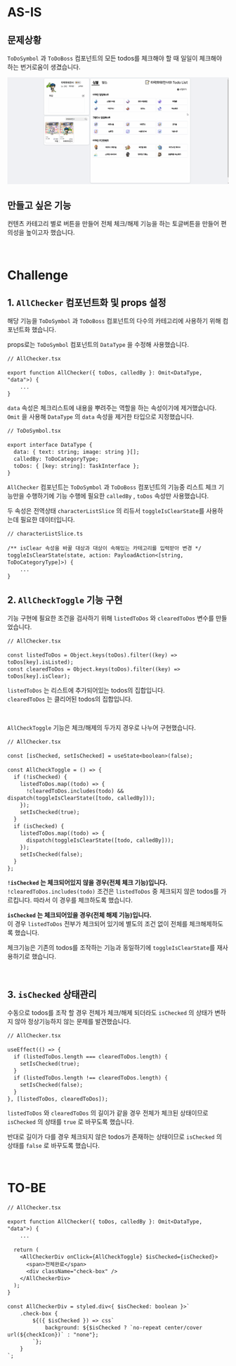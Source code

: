 # AS-IS

## 문제상황

`ToDoSymbol` 과 `ToDoBoss` 컴포넌트의 모든 todos를 체크해야 할 때 일일이 체크해야 하는 번거로움이 생겼습니다.

![](./trouble_image/todos_check.gif)

## 만들고 싶은 기능

컨텐츠 카테고리 별로 버튼을 만들어 전체 체크/해제 기능을 하는 토글버튼을 만들어 편의성을 높이고자 했습니다.

<br>

# Challenge

## 1. `AllChecker` 컴포넌트화 및 props 설정

해당 기능을 `ToDoSymbol` 과 `ToDoBoss` 컴포넌트의 다수의 카테고리에 사용하기 위해 컴포넌트화 했습니다.

props로는 `ToDoSymbol` 컴포넌트의 `DataType` 을 수정해 사용했습니다.

```tsx
// AllChecker.tsx

export function AllChecker({ toDos, calledBy }: Omit<DataType, "data">) {
	...
}
```

`data` 속성은 체크리스트에 내용을 뿌려주는 역할을 하는 속성이기에 제거했습니다.
`Omit` 을 사용해 `DataType` 의 `data` 속성을 제거한 타입으로 지정했습니다.

```tsx
// ToDoSymbol.tsx

export interface DataType {
  data: { text: string; image: string }[];
  calledBy: ToDoCategoryType;
  toDos: { [key: string]: TaskInterface };
}
```

`AllChecker` 컴포넌트는 `ToDoSymbol` 과 `ToDoBoss` 컴포넌트의 기능중 리스트 체크 기능만을 수행하기에 기능 수행에 필요한 `calledBy` , `toDos` 속성만 사용했습니다.

두 속성은 전역상태 `characterListSlice` 의 리듀서 `toggleIsClearState`를 사용하는데 필요한 데이터입니다.

```tsx
// characterListSlice.ts

/** isClear 속성을 바꿀 대상과 대상이 속해있는 카테고리를 입력받아 변경 */
toggleIsClearState(state, action: PayloadAction<[string, ToDoCategoryType]>) {
	...
}
```

## 2. `AllCheckToggle` 기능 구현

기능 구현에 필요한 조건을 검사하기 위해 `listedToDos` 와 `clearedToDos` 변수를 만들었습니다.

```tsx
// AllChecker.tsx

const listedToDos = Object.keys(toDos).filter((key) => toDos[key].isListed);
const clearedToDos = Object.keys(toDos).filter((key) => toDos[key].isClear);
```

`listedToDos` 는 리스트에 추가되어있는 todos의 집합입니다.  
`clearedToDos` 는 클리어된 todos의 집합입니다.

<br>

`AllCheckToggle` 기능은 체크/해제의 두가지 경우로 나누어 구현했습니다.

```tsx
// AllChecker.tsx

const [isChecked, setIsChecked] = useState<boolean>(false);

const AllCheckToggle = () => {
  if (!isChecked) {
    listedToDos.map((todo) => {
      !clearedToDos.includes(todo) && dispatch(toggleIsClearState([todo, calledBy]));
    });
    setIsChecked(true);
  }
  if (isChecked) {
    listedToDos.map((todo) => {
      dispatch(toggleIsClearState([todo, calledBy]));
    });
    setIsChecked(false);
  }
};
```

**`!isChecked` 는 체크되어있지 않을 경우(전체 체크 기능)입니다.**  
`!clearedToDos.includes(todo)` 조건은 `listedToDos` 중 체크되지 않은 todos를 가르킵니다.
따라서 이 경우를 체크하도록 했습니다.

**`isChecked` 는 체크되어있을 경우(전체 해제 기능)입니다.**  
이 경우 `listedToDos` 전부가 체크되어 있기에 별도의 조건 없이 전체를 체크해제하도록 했습니다.

체크기능은 기존의 todos를 조작하는 기능과 동일하기에 `toggleIsClearState`를 재사용하기로 했습니다.

<br>

## 3. `isChecked` 상태관리

수동으로 todos를 조작 할 경우 전체가 체크/해제 되더라도 `isChecked` 의 상태가 변하지 않아 정상기능하지 않는 문제를 발견했습니다.

```tsx
// AllChecker.tsx

useEffect(() => {
  if (listedToDos.length === clearedToDos.length) {
    setIsChecked(true);
  }
  if (listedToDos.length !== clearedToDos.length) {
    setIsChecked(false);
  }
}, [listedToDos, clearedToDos]);
```

`listedToDos` 와 `clearedToDos` 의 길이가 같을 경우 전체가 체크된 상태이므로 `isChecked` 의 상태를 `true` 로 바꾸도록 했습니다.

반대로 길이가 다를 경우 체크되지 않은 todos가 존재하는 상태이므로 `isChecked` 의 상태를 `false` 로 바꾸도록 했습니다.

<br>

# TO-BE

```tsx
// AllChecker.tsx

export function AllChecker({ toDos, calledBy }: Omit<DataType, "data">) {
	...

  return (
    <AllCheckerDiv onClick={AllCheckToggle} $isChecked={isChecked}>
      <span>전체완료</span>
      <div className="check-box" />
    </AllCheckerDiv>
  );
}

const AllCheckerDiv = styled.div<{ $isChecked: boolean }>`
	.check-box {
		${({ $isChecked }) => css`
			background: ${$isChecked ? `no-repeat center/cover url(${checkIcon})` : "none"};
		`};
	}
`;
```
